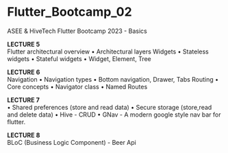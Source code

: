 # Flutter_Bootcamp_02
 ASEE & HiveTech Flutter Bootcamp 2023 - Basics

<b>LECTURE 5</b><br/>
Flutter architectural overview
• Architectural layers
Widgets
• Stateless widgets
• Stateful widgets
• Widget, Element, Tree

<b>LECTURE 6</b><br/>
Navigation
• Navigation types
• Bottom navigation, Drawer, Tabs
Routing
• Core concepts
• Navigator class
• Named Routes

<b>LECTURE 7</b><br/>
• Shared preferences (store and read data)
• Secure storage (store,read and delete data)
• Hive - CRUD
• GNav - A modern google style nav bar for flutter.

<b>LECTURE 8</b><br/>
BLoC (Business Logic Component) - Beer Api
